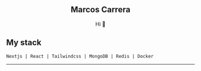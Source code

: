 <h2 align="center">Marcos Carrera</h2>
<p align="center">Hi 👋</p>

<h2>My stack </h2>

```
Nextjs | React | Tailwindcss | MongoDB | Redis | Docker 
```

<hr>
